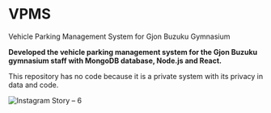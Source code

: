 # VPMS
Vehicle Parking Management System for Gjon Buzuku Gymnasium

**Developed the vehicle parking management system for the Gjon Buzuku gymnasium staff with MongoDB database, Node.js and React.**

This repository has no code because it is a private system with its privacy in data and code.


![Instagram Story – 6](https://github.com/andimashkulli/VPMS/assets/82601971/a0d64481-59ca-4cdd-99f9-fea583409f23)
